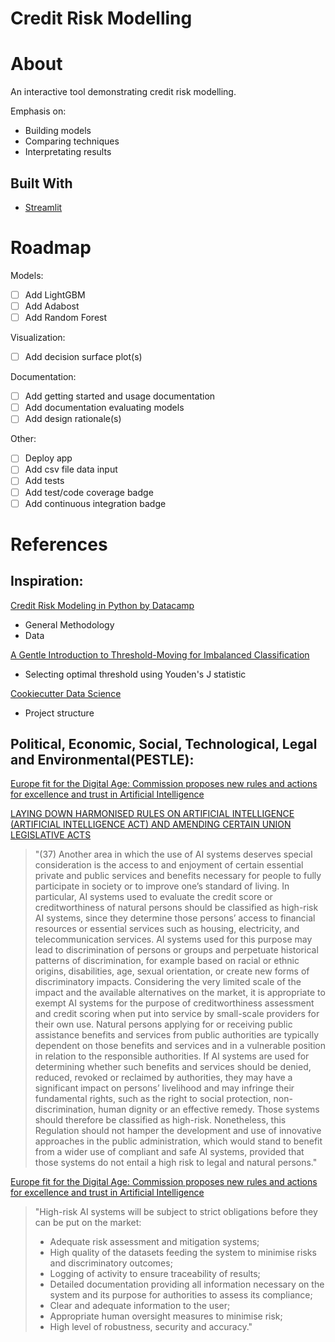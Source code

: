 # Credit Risk Modelling

# About

An interactive tool demonstrating credit risk modelling.

Emphasis on:
* Building models
* Comparing techniques
* Interpretating results

## Built With

- [Streamlit](https://streamlit.io/)

# Roadmap
Models:
- [ ] Add LightGBM
- [ ] Add Adabost
- [ ] Add Random Forest

Visualization:
- [ ] Add decision surface plot(s)

Documentation:
- [ ] Add getting started and usage documentation
- [ ] Add documentation evaluating models
- [ ] Add design rationale(s)

Other:
- [ ] Deploy app
- [ ] Add csv file data input
- [ ] Add tests
- [ ] Add test/code coverage badge
- [ ] Add continuous integration badge

# References

## Inspiration:

[Credit Risk Modeling in Python by Datacamp](https://www.datacamp.com/courses/credit-risk-modeling-in-python)

- General Methodology
- Data

[A Gentle Introduction to Threshold-Moving for Imbalanced Classification](https://machinelearningmastery.com/threshold-moving-for-imbalanced-classification/)

- Selecting optimal threshold using Youden's J statistic

[Cookiecutter Data Science](https://drivendata.github.io/cookiecutter-data-science/)

- Project structure

## Political, Economic, Social, Technological, Legal and Environmental(PESTLE):

[Europe fit for the Digital Age: Commission proposes new rules and actions for excellence and trust in Artificial Intelligence](https://ec.europa.eu/commission/presscorner/detail/en/ip_21_1682)

[LAYING DOWN HARMONISED RULES ON ARTIFICIAL INTELLIGENCE (ARTIFICIAL INTELLIGENCE ACT) AND AMENDING CERTAIN UNION LEGISLATIVE ACTS](https://eur-lex.europa.eu/legal-content/EN/TXT/HTML/?uri=CELEX:52021PC0206&from=EN)

> "(37) Another area in which the use of AI systems deserves special consideration is the access to and enjoyment of certain essential private and public services and benefits necessary for people to fully participate in society or to improve one’s standard of living. In particular, AI systems used to evaluate the credit score or creditworthiness of natural persons should be classified as high-risk AI systems, since they determine those persons’ access to financial resources or essential services such as housing, electricity, and telecommunication services. AI systems used for this purpose may lead to discrimination of persons or groups and perpetuate historical patterns of discrimination, for example based on racial or ethnic origins, disabilities, age, sexual orientation, or create new forms of discriminatory impacts. Considering the very limited scale of the impact and the available alternatives on the market, it is appropriate to exempt AI systems for the purpose of creditworthiness assessment and credit scoring when put into service by small-scale providers for their own use. Natural persons applying for or receiving public assistance benefits and services from public authorities are typically dependent on those benefits and services and in a vulnerable position in relation to the responsible authorities. If AI systems are used for determining whether such benefits and services should be denied, reduced, revoked or reclaimed by authorities, they may have a significant impact on persons’ livelihood and may infringe their fundamental rights, such as the right to social protection, non-discrimination, human dignity or an effective remedy. Those systems should therefore be classified as high-risk. Nonetheless, this Regulation should not hamper the development and use of innovative approaches in the public administration, which would stand to benefit from a wider use of compliant and safe AI systems, provided that those systems do not entail a high risk to legal and natural persons."

[Europe fit for the Digital Age: Commission proposes new rules and actions for excellence and trust in Artificial Intelligence](https://ec.europa.eu/commission/presscorner/detail/en/ip_21_1682)
> "High-risk AI systems will be subject to strict obligations before they can be put on the market:
>* Adequate risk assessment and mitigation systems;
>* High quality of the datasets feeding the system to minimise risks and discriminatory outcomes;
>* Logging of activity to ensure traceability of results;
>* Detailed documentation providing all information necessary on the system and its purpose for authorities to assess its compliance;
>* Clear and adequate information to the user;
>* Appropriate human oversight measures to minimise risk;
>* High level of robustness, security and accuracy."
